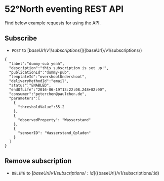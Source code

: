 # 52°North eventing REST API

Find below example requests for using the API.

## Subscribe

* `POST` to [${baseUrl}/v1/subscriptions/](${baseUrl}/v1/subscriptions/)

```
{
  "label":"dummy-sub yeah",
  "description":"this subscription is set up!",
  "publicationId":"dummy-pub",
  "templateId":"overshootUndershoot",
  "deliveryMethodId":"email",
  "status":"ENABLED",
  "endOfLife":"2016-06-19T13:22:08.248+02:00",
  "consumer":"peterchen@paulchen.de",
  "parameters":[
    {
      "thresholdValue":55.2
    },
    {
      "observedProperty": "Wasserstand"
    },
    {
      "sensorID": "Wasserstand_Opladen"
    }
  ]
}
```

## Remove subscription

* `DELETE` to [${baseUrl}/v1/subscriptions/:id](${baseUrl}/v1/subscriptions/:id)
